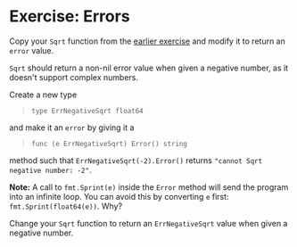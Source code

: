 # Exercise: Errors

Copy your `Sqrt` function from the [earlier exercise](../Exercise%20Loops%20and%20Functions/exercise-loops-and-functions.go) and modify it to return an `error` value.

`Sqrt` should return a non-nil error value when given a negative number, as it doesn't support complex numbers.

Create a new type

> `type ErrNegativeSqrt float64`

and make it an `error` by giving it a

> `func (e ErrNegativeSqrt) Error() string`

method such that `ErrNegativeSqrt(-2).Error()` returns `"cannot Sqrt negative number: -2"`.

**Note:** A call to `fmt.Sprint(e)` inside the `Error` method will send the program into an infinite loop. You can avoid this by converting `e` first: `fmt.Sprint(float64(e))`. Why?

Change your `Sqrt` function to return an `ErrNegativeSqrt` value when given a negative number.
